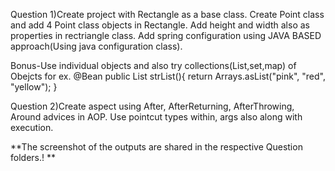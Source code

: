 Question 1)Create project with Rectangle as a base class.
   Create Point class and add 4 Point class objects in Rectangle.
   Add height and width also as properties in rectriangle class.
   Add spring configuration using JAVA BASED approach(Using java configuration class).
   
   Bonus-Use individual objects and also try collections(List,set,map) of Obejcts for ex.
   @Bean
    public List<String> strList(){
        return Arrays.asList("pink", "red", "yellow");
    }
  
  
  
  Question 2)Create aspect using After, AfterReturning, AfterThrowing, Around advices in AOP.
   Use pointcut types within, args also along with execution.
   
   
   
   **The screenshot of the outputs are shared in the respective Question folders.!
**

